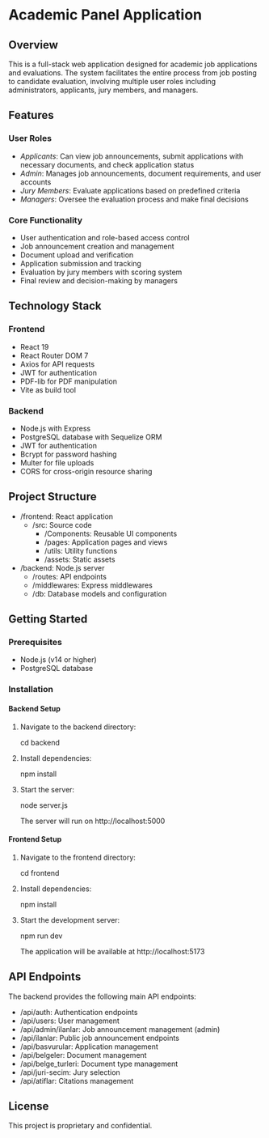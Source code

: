 # Academic Panel Application

## Overview
This is a full-stack web application designed for academic job applications and evaluations. The system facilitates the entire process from job posting to candidate evaluation, involving multiple user roles including administrators, applicants, jury members, and managers.

## Features

### User Roles
- *Applicants*: Can view job announcements, submit applications with necessary documents, and check application status
- *Admin*: Manages job announcements, document requirements, and user accounts
- *Jury Members*: Evaluate applications based on predefined criteria
- *Managers*: Oversee the evaluation process and make final decisions

### Core Functionality
- User authentication and role-based access control
- Job announcement creation and management
- Document upload and verification
- Application submission and tracking
- Evaluation by jury members with scoring system
- Final review and decision-making by managers

## Technology Stack

### Frontend
- React 19
- React Router DOM 7
- Axios for API requests
- JWT for authentication
- PDF-lib for PDF manipulation
- Vite as build tool

### Backend
- Node.js with Express
- PostgreSQL database with Sequelize ORM
- JWT for authentication
- Bcrypt for password hashing
- Multer for file uploads
- CORS for cross-origin resource sharing

## Project Structure
- /frontend: React application
  - /src: Source code
    - /Components: Reusable UI components
    - /pages: Application pages and views
    - /utils: Utility functions
    - /assets: Static assets
- /backend: Node.js server
  - /routes: API endpoints
  - /middlewares: Express middlewares
  - /db: Database models and configuration

## Getting Started

### Prerequisites
- Node.js (v14 or higher)
- PostgreSQL database

### Installation

#### Backend Setup
1. Navigate to the backend directory:
   
   cd backend
   
2. Install dependencies:
   
   npm install
   
3. Start the server:
   
   node server.js
   
   The server will run on http://localhost:5000

#### Frontend Setup
1. Navigate to the frontend directory:
   
   cd frontend
   
2. Install dependencies:
   
   npm install
   
3. Start the development server:
   
   npm run dev
   
   The application will be available at http://localhost:5173

## API Endpoints

The backend provides the following main API endpoints:

- /api/auth: Authentication endpoints
- /api/users: User management
- /api/admin/ilanlar: Job announcement management (admin)
- /api/ilanlar: Public job announcement endpoints
- /api/basvurular: Application management
- /api/belgeler: Document management
- /api/belge_turleri: Document type management
- /api/juri-secim: Jury selection
- /api/atiflar: Citations management

## License
This project is proprietary and confidential.
